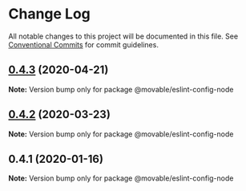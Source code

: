 # Change Log

All notable changes to this project will be documented in this file.
See [Conventional Commits](https://conventionalcommits.org) for commit guidelines.

## [0.4.3](https://github.com/movableink/lint-config/compare/@movable/eslint-config-node@0.4.2...@movable/eslint-config-node@0.4.3) (2020-04-21)

**Note:** Version bump only for package @movable/eslint-config-node

## [0.4.2](https://github.com/movableink/lint-config/compare/@movable/eslint-config-node@0.4.1...@movable/eslint-config-node@0.4.2) (2020-03-23)

**Note:** Version bump only for package @movable/eslint-config-node

## 0.4.1 (2020-01-16)

**Note:** Version bump only for package @movable/eslint-config-node
